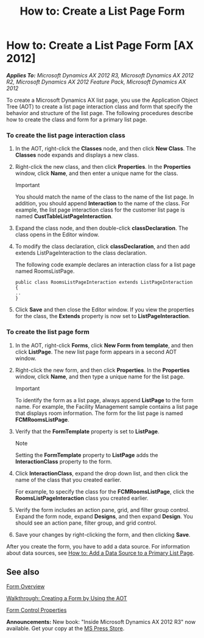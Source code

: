 ﻿---
title: 'How to: Create a List Page Form'
TOCTitle: 'How to: Create a List Page Form'
ms:assetid: 3864127d-58b6-4368-b135-87c57595582f
ms:mtpsurl: https://msdn.microsoft.com/en-us/library/Cc586969(v=AX.60)
ms:contentKeyID: 35242839
ms.date: 05/18/2015
mtps_version: v=AX.60
---

# How to: Create a List Page Form [AX 2012]


_**Applies To:** Microsoft Dynamics AX 2012 R3, Microsoft Dynamics AX 2012 R2, Microsoft Dynamics AX 2012 Feature Pack, Microsoft Dynamics AX 2012_

To create a Microsoft Dynamics AX list page, you use the Application Object Tree (AOT) to create a list page interaction class and form that specify the behavior and structure of the list page. The following procedures describe how to create the class and form for a primary list page.

### To create the list page interaction class

1.  In the AOT, right-click the **Classes** node, and then click **New Class**. The **Classes** node expands and displays a new class.

2.  Right-click the new class, and then click **Properties**. In the **Properties** window, click **Name**, and then enter a unique name for the class.
    

    > [!IMPORTANT]
    > <P>You should match the name of the class to the name of the list page. In addition, you should append <STRONG>Interaction</STRONG> to the name of the class. For example, the list page interaction class for the customer list page is named <STRONG>CustTableListPageInteraction</STRONG>.</P>



3.  Expand the class node, and then double-click **classDeclaration**. The class opens in the Editor window.

4.  To modify the class declaration, click **classDeclaration**, and then add extends ListPageInteraction to the class declaration.
    
    The following code example declares an interaction class for a list page named RoomsListPage.
    
        public class RoomsListPageInteraction extends ListPageInteraction 
        {
        .. 
        }

5.  Click **Save** and then close the Editor window. If you view the properties for the class, the **Extends** property is now set to **ListPageInteraction**.

### To create the list page form

1.  In the AOT, right-click **Forms**, click **New Form from template**, and then click **ListPage**. The new list page form appears in a second AOT window.

2.  Right-click the new form, and then click **Properties**. In the **Properties** window, click **Name**, and then type a unique name for the list page.
    

    > [!IMPORTANT]
    > <P>To identify the form as a list page, always append <STRONG>ListPage</STRONG> to the form name. For example, the Facility Management sample contains a list page that displays room information. The form for the list page is named <STRONG>FCMRoomsListPage</STRONG>.</P>



3.  Verify that the **FormTemplate** property is set to **ListPage**.
    

    > [!NOTE]
    > <P>Setting the <STRONG>FormTemplate</STRONG> property to <STRONG>ListPage</STRONG> adds the <STRONG>InteractionClass</STRONG> property to the form.</P>



4.  Click **InteractionClass**, expand the drop down list, and then click the name of the class that you created earlier.
    
    For example, to specify the class for the **FCMRoomsListPage**, click the **RoomsListPageInteraction** class you created earlier.

5.  Verify the form includes an action pane, grid, and filter group control. Expand the form node, expand **Designs**, and then expand **Design**. You should see an action pane, filter group, and grid control.

6.  Save your changes by right-clicking the form, and then clicking **Save**.

After you create the form, you have to add a data source. For information about data sources, see [How to: Add a Data Source to a Primary List Page](how-to-add-a-data-source-to-a-primary-list-page.md).

## See also

[Form Overview](form-overview.md)

[Walkthrough: Creating a Form by Using the AOT](walkthrough-creating-a-form-by-using-the-aot.md)

[Form Control Properties](form-control-properties.md)

  
**Announcements:** New book: "Inside Microsoft Dynamics AX 2012 R3" now available. Get your copy at the [MS Press Store](https://www.microsoftpressstore.com/store/inside-microsoft-dynamics-ax-2012-r3-9780735685109).


